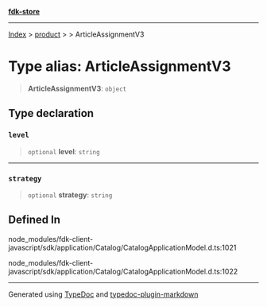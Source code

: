 [**fdk-store**](../../../README.md)
***

[Index](../../../API.md) > [product](../../README.md) > [<internal>](../README.md) > ArticleAssignmentV3

# Type alias: ArticleAssignmentV3

> **ArticleAssignmentV3**: `object`

## Type declaration

### `level`

> `optional` **level**: `string`

***

### `strategy`

> `optional` **strategy**: `string`

## Defined In

node\_modules/fdk-client-javascript/sdk/application/Catalog/CatalogApplicationModel.d.ts:1021

node\_modules/fdk-client-javascript/sdk/application/Catalog/CatalogApplicationModel.d.ts:1022

***
Generated using [TypeDoc](https://typedoc.org/) and [typedoc-plugin-markdown](https://www.npmjs.com/package/typedoc-plugin-markdown)
